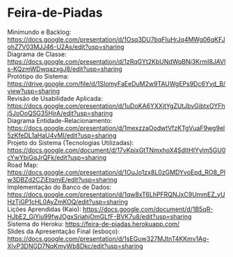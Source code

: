 # Feira-de-Piadas <br>

Minimundo e Backlog: https://docs.google.com/presentation/d/1Osq3DU7bqFIuHrJq4MWg06qKFJohZ7V03MJJ46-U2As/edit?usp=sharing <br>
Diagrama de Classe: https://docs.google.com/presentation/d/1zRqGYt2KbUNdWqBNj3KrmI8JAVls-KQzmWDwqazxgJ8/edit?usp=sharing <br>
Protótipo do Sistema: https://drive.google.com/file/d/1SIomyFaEeDuM2w9TAUWgEPs9Dc6Yvd_B/view?usp=sharing <br>
Revisão de Usabilidade Aplicada: https://docs.google.com/presentation/d/1uDoKA6YXXjtYgZUtJbvGibtxOYFhj5JoOoQSG35HjrA/edit?usp=sharing <br>
Diagrama Entidade-Relacionamento: https://docs.google.com/presentation/d/1mexzzaOodwtVfzKTgVuaF9wg9el5zKfeDL1aHaU4vMI/edit?usp=sharing <br>
Projeto do Sistema (Tecnologias Utilizadas): https://docs.google.com/document/d/17vKpixGtTNmxhoX4SdltHIYylm5GU0cYwYbiGqJrQFk/edit?usp=sharing <br>
Road Map: https://docs.google.com/presentation/d/1OuJo1zx8L0zGMDYvoEpd_RO8_Plw3DBZd2CZiEtqmiE/edit?usp=sharing <br>
Implementação do Banco de Dados: https://docs.google.com/presentation/d/1qw8xT6LhPFRQNJxC9UmmEZ_yUHzTjGP1cHL0AyZmKOQ/edit?usp=sharing <br>
Lições Aprendidas (Kaio): https://docs.google.com/document/d/1B5qR-HJbE2_GjYiu99fwJOgxSriahjOmGLfF-BVK7u8/edit?usp=sharing <br>
Sistema do Heroku: https://feira-de-piadas.herokuapp.com/ <br>
Slides da Apresentação Final (esboço): https://docs.google.com/presentation/d/1sEGuw327MJtnT4KKmv1Ag-XlvP3DNGD7NqKmyWb8Dkc/edit?usp=sharing <br>
